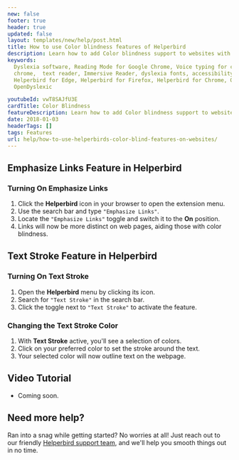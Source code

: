 ```yaml
---
new: false
footer: true
header: true
updated: false
layout: templates/new/help/post.html
title: How to use Color blindness features of Helperbird
description: Learn how to add Color blindness support to websites with Helperbirds browser extension.
keywords:
  Dyslexia software, Reading Mode for Google Chrome, Voice typing for chrome, Text to speech for
  chrome,  text reader, Immersive Reader, dyslexia fonts, accessibility software, dyslexia software,
  Helperbird for Edge, Helperbird for Firefox, Helperbird for Chrome, Opendyslexic for Chrome,
  OpenDyslexic

youtubeId: vwT8SAJfU3E
cardTitle: Color Blindness
featureDescription: Learn how to add Color blindness support to websites with Helperbirds browser extension.
date: 2018-01-03
headerTags: []
tags: Features
url: help/how-to-use-helperbirds-color-blind-features-on-websites/
---
```





## Emphasize Links Feature in Helperbird

### Turning On Emphasize Links

1. Click the **Helperbird** icon in your browser to open the extension menu.
2. Use the search bar and type `"Emphasize Links"`.
3. Locate the `"Emphasize Links"` toggle and switch it to the **On** position.
4. Links will now be more distinct on web pages, aiding those with color blindness.


## Text Stroke Feature in Helperbird

### Turning On Text Stroke

1. Open the **Helperbird** menu by clicking its icon.
2. Search for `"Text Stroke"` in the search bar.
3. Click the toggle next to `"Text Stroke"` to activate the feature.

### Changing the Text Stroke Color

1. With **Text Stroke** active, you'll see a selection of colors.
2. Click on your preferred color to set the stroke around the text.
3. Your selected color will now outline text on the webpage.



## Video Tutorial

- Coming soon.



## Need more help?

Ran into a snag while getting started? No worries at all! Just reach out to our friendly [Helperbird support team](/support/), and we'll help you smooth things out in no time.


